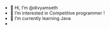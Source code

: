 - 👋 Hi, I’m @divyamseth
- 👀 I’m interested in Competitive programmer !
- 🌱 I’m currently learning Java
- 
<!---
divyamseth/divyamseth is a ✨ special ✨ repository because its `README.md` (this file) appears on your GitHub profile.
You can click the Preview link to take a look at your changes.
--->
